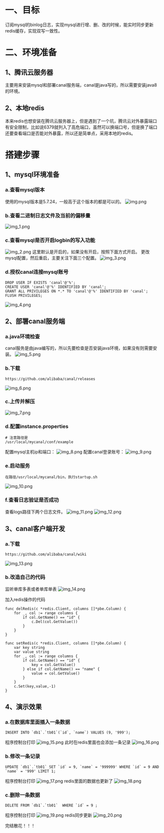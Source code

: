 # 一、目标
订阅mysql的binlog日志，实现mysql进行增、删、改的时候，能实时同步更新redis缓存，实现双写一致性。

# 二、环境准备
## 1、腾讯云服务器
主要用来安装mysql和部署canal服务端，canal是java写的，所以需要安装java8的环境。
## 2、本地redis
本来redis也想安装在腾讯云服务器上，但是遇到了一个坑，腾讯云对外暴露端口有安全限制，比如说6379就列入了高危端口，虽然可以换端口号，但是换了端口还要查看端口是否能对外暴露，所以还是简单点，采用本地的redis。

# 搭建步骤
## 1、mysql环境准备
### a.查看mysql版本
使用的mysql版本是5.7.24，一般高于这个版本的都是可以的。
![img.png](img.png)
### b.查看二进制日志文件及当前的偏移量
![img_1.png](img_1.png)
### c.查看mysql是否开启logbin的写入功能
![img_2.png](img_2.png)
这里默认是开启的，如果没有开启，按照下面方式开启。
更改mysql配置，然后重启，主要关注下面三个配置。
![img_3.png](img_3.png)
### d.授权canal连接mysql账号
~~~
DROP USER IF EXISTS 'canal'@'%';
CREATE USER 'canal'@'%' IDENTIFIED BY 'canal';  
GRANT ALL PRIVILEGES ON *.* TO 'canal'@'%' IDENTIFIED BY 'canal';  
FLUSH PRIVILEGES;
~~~
![img_4.png](img_4.png)

## 2、部署canal服务端
### a.java环境检查
canal服务是由java编写的，所以先要检查是否安装java环境，如果没有则需要安装。
![img_5.png](img_5.png)
### b.下载
~~~
https://github.com/alibaba/canal/releases
~~~
![img_6.png](img_6.png)

### c.上传并解压
![img_7.png](img_7.png)

### d.配置instance.properties
~~~
# 注意路径是
/usr/local/mycanal/conf/example
~~~
配置mysql主机ip和端口：
![img_8.png](img_8.png)
配置canal登录账号：
![img_9.png](img_9.png)

### e.启动服务
~~~
在路径/usr/local/mycanal/bin，执行startup.sh
~~~
![img_10.png](img_10.png)

### f.查看日志验证是否成功
查看logs路径下两个日志文件。
![img_11.png](img_11.png)
![img_12.png](img_12.png)

## 3、canal客户端开发
### a.下载
~~~
https://github.com/alibaba/canal/wiki
~~~
![img_13.png](img_13.png)

### b.改造自己的代码
监听单库多表或者单库单表
![img_14.png](img_14.png)

加入redis操作的代码
~~~
func delRedis(c *redis.Client, columns []*pbe.Column) {
	for _, col := range columns {
		if col.GetName() == "id" {
			c.Del(col.GetValue())
		}
	}
}

func setRedis(c *redis.Client, columns []*pbe.Column) {
	var key string
	var value string
	for _, col := range columns {
		if col.GetName() == "id" {
			key = col.GetValue()
		} else if col.GetName() == "name" {
			value = col.GetValue()
		}
	}
	c.Set(key,value,-1)
}
~~~

## 4、演示效果
### a.在数据库里面插入一条数据
~~~
INSERT INTO `db1`.`tb01`(`id`, `name`) VALUES (9, '999');
~~~
程序控制台打印
![img_15.png](img_15.png)
此时在redis里面也会添加一条记录
![img_16.png](img_16.png)

### b.修改一条记录
~~~
UPDATE `db1`.`tb01` SET `id` = 9, `name` = '999999' WHERE `id` = 9 AND `name` = '999' LIMIT 1;
~~~
程序控制台打印
![img_17.png](img_17.png)
redis里面的数据也更新了
![img_18.png](img_18.png)

### c.删除一条数据
~~~
DELETE FROM `db1`.`tb01`  WHERE `id` = 9 ;
~~~
程序控制台打印
![img_19.png](img_19.png)
redis同步更新
![img_20.png](img_20.png)

完结散花！！！
